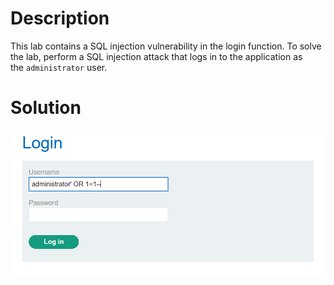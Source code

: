 # Description
This lab contains a SQL injection vulnerability in the login function.
To solve the lab, perform a SQL injection attack that logs in to the application as the `administrator` user.
# Solution

![](../../Image/Pasted%20image%2020250512182224.png)